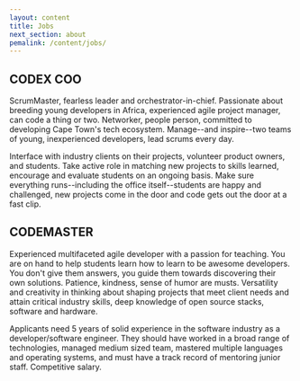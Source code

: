 ```yaml
---
layout: content
title: Jobs
next_section: about
pemalink: /content/jobs/
---
```


## CODEX COO

ScrumMaster, fearless leader and orchestrator-in-chief. Passionate about breeding young developers in Africa, experienced agile project manager, can code a thing or two. Networker, people person, committed to developing Cape Town's tech ecosystem. Manage--and inspire--two teams of young, inexperienced developers, lead scrums every day.

Interface with industry clients on their projects, volunteer product owners, and students. Take active role in matching new projects to skills learned, encourage and evaluate students on an ongoing basis. Make sure everything runs--including the office itself--students are happy and challenged, new projects come in the door and code gets out the door at a fast clip.

## CODEMASTER

Experienced multifaceted agile developer with a passion for teaching. You are on hand to help students learn how to learn to be awesome developers. You don't give them answers, you guide them towards discovering their own solutions. Patience, kindness, sense of humor are musts. Versatility and creativity in thinking about shaping projects that meet client needs and attain critical industry skills, deep knowledge of open source stacks, software and hardware.

Applicants need 5 years of solid experience in the software industry as a developer/software engineer. They should have worked in a broad range of technologies, managed medium sized team, mastered multiple languages and operating systems, and must have a track record of mentoring junior staff.  Competitive salary.